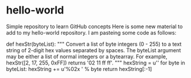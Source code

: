 # hello-world
Simple repository to learn GitHub concepts
Here is some new material to add to my hello-world repository.
I am pasteing some code as follows:

def hexStr(byteList):
    """
    Convert a list of byte integers (0 - 255) to a text string of 2-digit
    hex values separated by spaces.  The byteList argument may be either a
    list of normal integers or a bytearray.  For example,
    hexStr([2, 17, 255, 0xFF]) returns '02 11 ff ff'.
    """
    hexString = u''
    for byte in byteList:
        hexString += u'%02x ' % byte
    return hexString[:-1]

